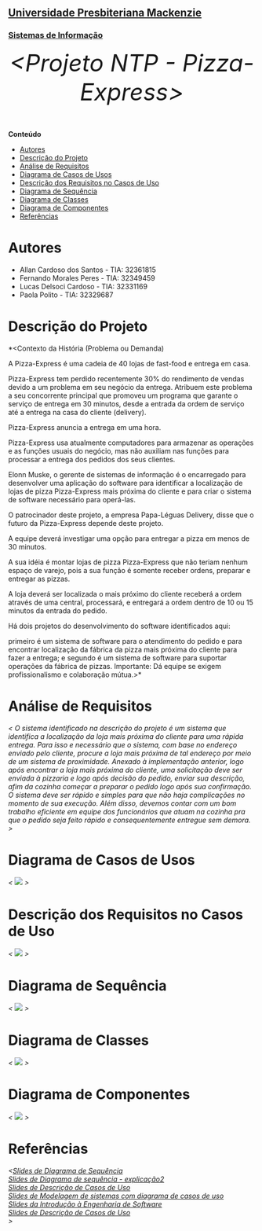 <h2><a href= "https://www.mackenzie.br">Universidade Presbiteriana Mackenzie</a></h2>
<h3><a href= "https://www.mackenzie.br/graduacao/sao-paulo-higienopolis/sistemas-de-informacao">Sistemas de Informação</a></h3>


<font size="+12"><center>
*&lt;Projeto NTP  -  Pizza-Express&gt;*
</center></font>


**Conteúdo**

- [Autores](#autores)
- [Descrição do Projeto](#descrição-do-projeto)
- [Análise de Requisitos](#análise-de-requisitos)
- [Diagrama de Casos de Usos](#diagrama-de-casos-de-usos)
- [Descrição dos Requisitos no Casos de Uso](#descrição-dos-requisitos-no-casos-de-uso)
- [Diagrama de Sequência](#diagrama-de-sequência)
- [Diagrama de Classes](#diagrama-de-classes)
- [Diagrama de Componentes](#diagrama-de-componentes)
- [Referências](#referências)


# Autores

* Allan Cardoso dos Santos -  TIA: 32361815
* Fernando Morales Peres   -  TIA: 32349459
* Lucas Delsoci Cardoso    -  TIA: 32331169
* Paola Polito             -  TIA: 32329687


# Descrição do Projeto

*&lt;Contexto da História (Problema ou Demanda)

A Pizza-Express é uma cadeia de 40 lojas de fast-food e entrega em casa.

Pizza-Express tem perdido recentemente 30% do rendimento de vendas devido a um problema em seu negócio da entrega. Atribuem este problema a seu concorrente principal que promoveu um programa que garante o serviço de entrega em 30 minutos, desde a entrada da ordem de serviço até a entrega na casa do cliente (delivery).

Pizza-Express anuncia a entrega em uma hora.

Pizza-Express usa atualmente computadores para armazenar as operações e as funções usuais do negócio, mas não auxiliam nas funções para processar a entrega dos pedidos dos seus clientes.

Elonn Muske, o gerente de sistemas de informação é o encarregado para desenvolver uma aplicação do software para identificar a localização de lojas de pizza Pizza-Express mais próxima do cliente e para criar o sistema de software necessário para operá-las.

O patrocinador deste projeto, a empresa Papa-Léguas Delivery, disse que o futuro da Pizza-Express depende deste projeto.

A equipe deverá investigar uma opção para entregar a pizza em menos de 30 minutos.

A sua idéia é montar lojas de pizza Pizza-Express que não teriam nenhum espaço de varejo, pois a sua função é somente receber ordens, preparar e entregar as pizzas.

A loja deverá ser localizada o mais próximo do cliente receberá a ordem através de uma central, processará, e entregará a ordem dentro de 10 ou 15 minutos da entrada do pedido.

Há dois projetos do desenvolvimento do software identificados aqui:

primeiro é um sistema de software para o atendimento do pedido e para encontrar localização da fábrica da pizza mais próxima do cliente para fazer a entrega; e
segundo é um sistema de software para suportar operações da fábrica de pizzas.
Importante: Dá equipe se exigem profissionalismo e colaboração mútua.&gt;*

# Análise de Requisitos
*&lt; O sistema identificado na descrição do projeto é um sistema que identifica a localização da loja mais próxima do cliente para uma rápida entrega. Para isso e necessário que o sistema, com base no endereço enviado pelo cliente, procure a loja mais próxima de tal endereço por meio de um sistema de proximidade. Anexado à implementação anterior, logo após encontrar a loja mais próxima do cliente, uma solicitação deve ser enviada à pizzaria e logo após decisão do pedido, enviar sua descrição, afim da cozinha começar a preparar o pedido logo após sua confirmação.
	O sistema deve ser rápido e simples para que não haja complicações no momento de sua execução. Além disso, devemos contar com um bom trabalho eficiente em equipe dos funcionários que atuam na cozinha pra que o pedido seja feito rápido e consequentemente entregue sem demora.
 &gt;*

# Diagrama de Casos de Usos

*&lt; <img src = "casos-de-usoat.jpeg"/>
&gt;*

# Descrição dos Requisitos no Casos de Uso

*&lt; <img src = "espec-caso-de-uso.jpeg"/> &gt;*

# Diagrama de Sequência

*&lt; <img src = "diagrama-de-sequencia.jpeg"/>
&gt;*

# Diagrama de Classes
*&lt; <img src = "diagrama-de-classes.jpeg"/>
&gt;*

# Diagrama de Componentes
*&lt; <img src = "diagrama-de-componentes.jpeg"/>
&gt;*

# Referências

*&lt;<h7><a href= "https://graduacao.mackenzie.br/pluginfile.php/1554983/mod_resource/content/2/Diagrama%20de%20Sequencia.pdf">Slides de Diagrama de Sequência</a></h7> <br/>
<h7><a href= "https://graduacao.mackenzie.br/pluginfile.php/1560019/mod_resource/content/1/Diagrama%20de%20Sequ%C3%AAncia%20-%20Explica%C3%A7%C3%A3o%202.pdf">Slides de Diagrama de sequência - explicação2</a></h7> <br/>
<h7><a href= "https://graduacao.mackenzie.br/pluginfile.php/1553039/mod_resource/content/2/SI2_Modelo_DescricaoCasoUso_2023_2.pdf">Slides de Descrição de Casos de Uso</a></h7> <br/>
<h7><a href= "https://graduacao.mackenzie.br/pluginfile.php/1553039/mod_resource/content/2/SI2_Modelo_DescricaoCasoUso_2023_2.pdf">Slides de Modelagem de sistemas com diagrama de casos de uso </a></h7> <br/>
<h7><a href= "https://graduacao.mackenzie.br/pluginfile.php/1037193/mod_resource/content/2/SI_2J_IntroducaoEngenhariaSoftware_Apostila05_2.pdf">Slides da Introdução à Engenharia de Software </a></h7> <br/>
<h7><a href= "https://graduacao.mackenzie.br/pluginfile.php/1553039/mod_resource/content/2/SI2_Modelo_DescricaoCasoUso_2023_2.pdf">Slides de Descrição de Casos de Uso</a></h7> <br/>
&gt;*

